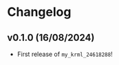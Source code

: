 # Changelog

<!--next-version-placeholder-->

## v0.1.0 (16/08/2024)

- First release of `my_krml_24618288`!